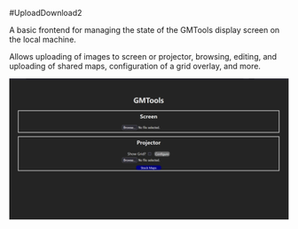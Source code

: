 #UploadDownload2

A basic frontend for managing the state of the GMTools display screen on the local machine.

Allows uploading of images to screen or projector, browsing, editing, and uploading of shared maps, configuration of a grid overlay, and more.

![Alt text](/Screenshot.png?raw=true "Standard View")
